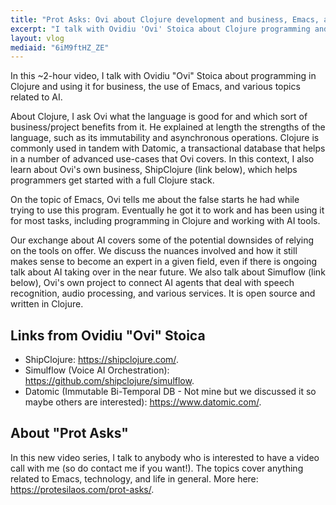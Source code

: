 ```yaml
---
title: "Prot Asks: Ovi about Clojure development and business, Emacs, and AI"
excerpt: "I talk with Ovidiu 'Ovi' Stoica about Clojure programming and business, Emacs, and various topics related to AI."
layout: vlog
mediaid: "6iM9ftHZ_ZE"
---
```


In this ~2-hour video, I talk with Ovidiu "Ovi" Stoica about
programming in Clojure and using it for business, the use of Emacs,
and various topics related to AI.

About Clojure, I ask Ovi what the language is good for and which sort
of business/project benefits from it. He explained at length the
strengths of the language, such as its immutability and asynchronous
operations. Clojure is commonly used in tandem with Datomic, a
transactional database that helps in a number of advanced use-cases
that Ovi covers. In this context, I also learn about Ovi's own
business, ShipClojure (link below), which helps programmers get
started with a full Clojure stack.

On the topic of Emacs, Ovi tells me about the false starts he had
while trying to use this program. Eventually he got it to work and has
been using it for most tasks, including programming in Clojure and
working with AI tools.

Our exchange about AI covers some of the potential downsides of
relying on the tools on offer. We discuss the nuances involved and how
it still makes sense to become an expert in a given field, even if
there is ongoing talk about AI taking over in the near future. We also
talk about Simuflow (link below), Ovi's own project to connect AI
agents that deal with speech recognition, audio processing, and
various services. It is open source and written in Clojure.

## Links from Ovidiu "Ovi" Stoica

- ShipClojure: <https://shipclojure.com/>.
- Simulflow (Voice AI Orchestration): <https://github.com/shipclojure/simulflow>.
- Datomic (Immutable Bi-Temporal DB - Not mine but we discussed it so maybe others are interested): <https://www.datomic.com/>.

## About "Prot Asks"

In this new video series, I talk to anybody who is interested to have
a video call with me (so do contact me if you want!). The topics cover
anything related to Emacs, technology, and life in general. More here:
<https://protesilaos.com/prot-asks/>.
